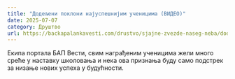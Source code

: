 ```yaml
---
title: "Додељени поклони најуспешнијим ученицима (ВИДЕО)"
date: 2025-07-07
category: Друштво
url: https://backapalankavesti.com/drustvo/sjajne-zvezde-naseg-neba/dodeljeni-pokloni-najuspesnijim-ucenicima-video/
---
```


Екипа портала БАП Вести, свим награђеним ученицима жели много среће у наставку школовања и нека ова признања буду само подстрек за низање нових успеха у будућности.
